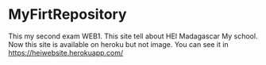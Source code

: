 # MyFirtRepository
This my second exam WEB1. 
This site tell about HEI Madagascar My school. 
Now this site is available on heroku but not image. 
You can see it in https://heiwebsite.herokuapp.com/
